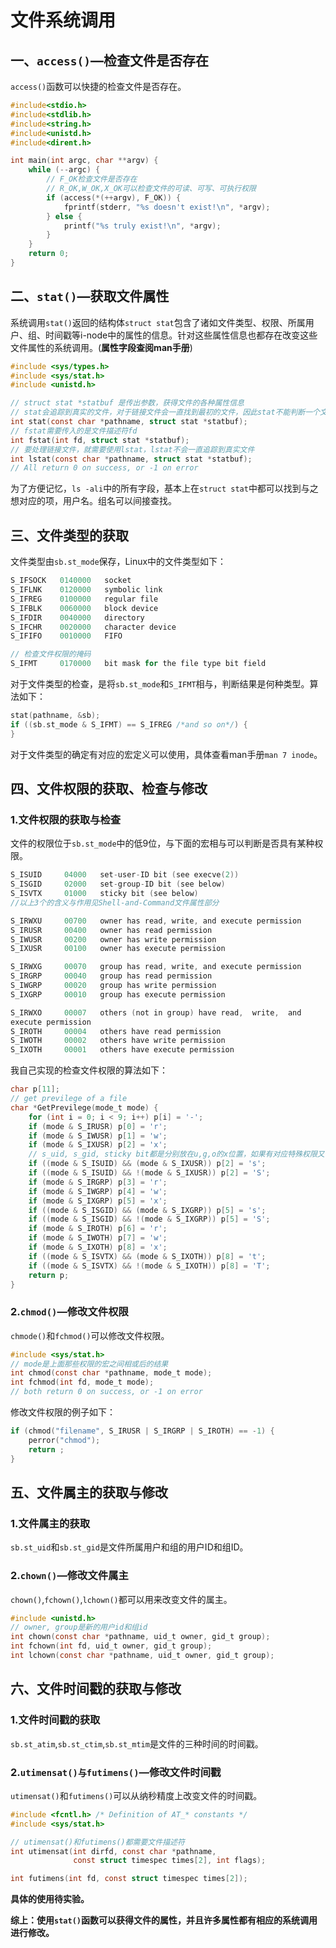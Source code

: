 # 文件系统调用

## 一、`access()`—检查文件是否存在

`access()`函数可以快捷的检查文件是否存在。

```c
#include<stdio.h>
#include<stdlib.h>
#include<string.h>
#include<unistd.h>
#include<dirent.h>

int main(int argc, char **argv) {
    while (--argc) {
        // F_OK检查文件是否存在
        // R_OK,W_OK,X_OK可以检查文件的可读、可写、可执行权限
        if (access(*(++argv), F_OK)) {
            fprintf(stderr, "%s doesn't exist!\n", *argv);
        } else {
            printf("%s truly exist!\n", *argv);
        }
    }
    return 0;
}
```



## 二、`stat()`—获取文件属性

系统调用`stat()`返回的结构体`struct stat`包含了诸如文件类型、权限、所属用户、组、时间戳等i-node中的属性的信息。针对这些属性信息也都存在改变这些文件属性的系统调用。(**属性字段查阅man手册**)

```c
#include <sys/types.h>
#include <sys/stat.h>
#include <unistd.h>

// struct stat *statbuf 是传出参数，获得文件的各种属性信息
// stat会追踪到真实的文件，对于链接文件会一直找到最初的文件，因此stat不能判断一个文件是不是链接文件
int stat(const char *pathname, struct stat *statbuf);
// fstat需要传入的是文件描述符fd
int fstat(int fd, struct stat *statbuf);
// 要处理链接文件，就需要使用lstat，lstat不会一直追踪到真实文件
int lstat(const char *pathname, struct stat *statbuf);
// All return 0 on success, or -1 on error
```

为了方便记忆，`ls -ali`中的所有字段，基本上在`struct stat`中都可以找到与之想对应的项，用户名。组名可以间接查找。



## 三、文件类型的获取

文件类型由`sb.st_mode`保存，Linux中的文件类型如下：

``` c
S_IFSOCK   0140000   socket
S_IFLNK    0120000   symbolic link
S_IFREG    0100000   regular file
S_IFBLK    0060000   block device
S_IFDIR    0040000   directory
S_IFCHR    0020000   character device
S_IFIFO    0010000   FIFO

// 检查文件权限的掩码
S_IFMT     0170000   bit mask for the file type bit field
```

对于文件类型的检查，是将`sb.st_mode`和`S_IFMT`相与，判断结果是何种类型。算法如下：

```c
stat(pathname, &sb);
if ((sb.st_mode & S_IFMT) == S_IFREG /*and so on*/) {
}
```

对于文件类型的确定有对应的宏定义可以使用，具体查看man手册`man 7 inode`。



## 四、文件权限的获取、检查与修改

### 1.文件权限的获取与检查

文件的权限位于`sb.st_mode`中的低9位，与下面的宏相与可以判断是否具有某种权限。

```c
S_ISUID     04000   set-user-ID bit (see execve(2))
S_ISGID     02000   set-group-ID bit (see below)
S_ISVTX     01000   sticky bit (see below)
//以上3个的含义与作用见Shell-and-Command文件属性部分

S_IRWXU     00700   owner has read, write, and execute permission
S_IRUSR     00400   owner has read permission
S_IWUSR     00200   owner has write permission
S_IXUSR     00100   owner has execute permission

S_IRWXG     00070   group has read, write, and execute permission
S_IRGRP     00040   group has read permission
S_IWGRP     00020   group has write permission
S_IXGRP     00010   group has execute permission

S_IRWXO     00007   others (not in group) have read,  write,  and
execute permission
S_IROTH     00004   others have read permission
S_IWOTH     00002   others have write permission
S_IXOTH     00001   others have execute permission
```

我自己实现的检查文件权限的算法如下：

```c
char p[11];
// get previlege of a file
char *GetPrevilege(mode_t mode) {
    for (int i = 0; i < 9; i++) p[i] = '-';
    if (mode & S_IRUSR) p[0] = 'r';
    if (mode & S_IWUSR) p[1] = 'w';
    if (mode & S_IXUSR) p[2] = 'x';
    // s_uid, s_gid, sticky bit都是分别放在u,g,o的x位置，如果有对应特殊权限又有x权限，那么s或者t就小写，没有x权限就大写。
    if ((mode & S_ISUID) && (mode & S_IXUSR)) p[2] = 's';
    if ((mode & S_ISUID) && !(mode & S_IXUSR)) p[2] = 'S';
    if (mode & S_IRGRP) p[3] = 'r';
    if (mode & S_IWGRP) p[4] = 'w';
    if (mode & S_IXGRP) p[5] = 'x';
    if ((mode & S_ISGID) && (mode & S_IXGRP)) p[5] = 's';
    if ((mode & S_ISGID) && !(mode & S_IXGRP)) p[5] = 'S';
    if (mode & S_IROTH) p[6] = 'r';
    if (mode & S_IWOTH) p[7] = 'w';
    if (mode & S_IXOTH) p[8] = 'x';
    if ((mode & S_ISVTX) && (mode & S_IXOTH)) p[8] = 't';
    if ((mode & S_ISVTX) && !(mode & S_IXOTH)) p[8] = 'T';
    return p;
}
```



### 2.`chmod()`—修改文件权限

`chmode()`和`fchmod()`可以修改文件权限。

```c
#include <sys/stat.h>
// mode是上面那些权限的宏之间相或后的结果
int chmod(const char *pathname, mode_t mode);
int fchmod(int fd, mode_t mode);
// both return 0 on success, or -1 on error
```

修改文件权限的例子如下：

```c
if (chmod("filename", S_IRUSR | S_IRGRP | S_IROTH) == -1) {
    perror("chmod");
    return ;
}
```



## 五、文件属主的获取与修改

### 1.文件属主的获取

`sb.st_uid`和`sb.st_gid`是文件所属用户和组的用户ID和组ID。

### 2.`chown()`—修改文件属主

`chown()`,`fchown()`,`lchown()`都可以用来改变文件的属主。

```c
#include <unistd.h>
// owner, group是新的用户id和组id
int chown(const char *pathname, uid_t owner, gid_t group);
int fchown(int fd, uid_t owner, gid_t group);
int lchown(const char *pathname, uid_t owner, gid_t group);
```



## 六、文件时间戳的获取与修改

### 1.文件时间戳的获取

`sb.st_atim`,`sb.st_ctim`,`sb.st_mtim`是文件的三种时间的时间戳。

### 2.`utimensat()与futimens()`—修改文件时间戳

`utimensat()`和`futimens()`可以从纳秒精度上改变文件的时间戳。

```c
#include <fcntl.h> /* Definition of AT_* constants */
#include <sys/stat.h>

// utimensat()和futimens()都需要文件描述符
int utimensat(int dirfd, const char *pathname,
              const struct timespec times[2], int flags);

int futimens(int fd, const struct timespec times[2]);
```

**具体的使用待实验。**



**综上：使用`stat()`函数可以获得文件的属性，并且许多属性都有相应的系统调用进行修改。**

